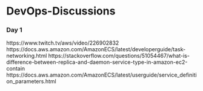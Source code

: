 # DevOps-Discussions

<h3>Day 1</h3>
https://www.twitch.tv/aws/video/226902832
https://docs.aws.amazon.com/AmazonECS/latest/developerguide/task-networking.html
https://stackoverflow.com/questions/51054467/what-is-difference-between-replica-and-daemon-service-type-in-amazon-ec2-contain
https://docs.aws.amazon.com/AmazonECS/latest/userguide/service_definition_parameters.html


